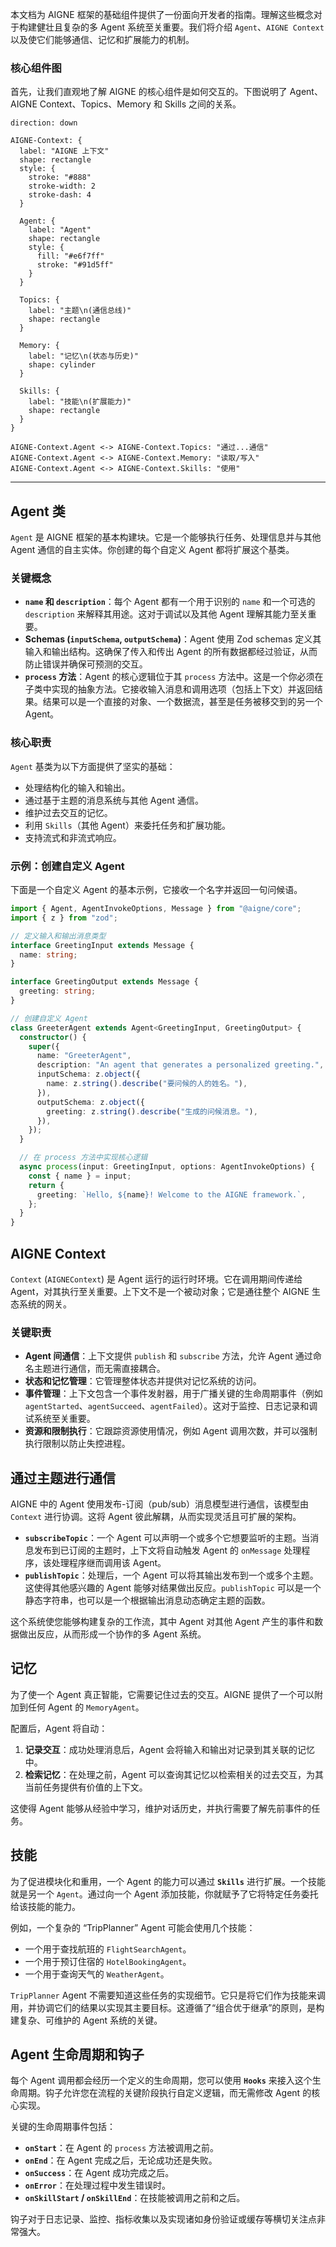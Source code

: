 本文档为 AIGNE 框架的基础组件提供了一份面向开发者的指南。理解这些概念对于构建健壮且复杂的多 Agent 系统至关重要。我们将介绍 `Agent`、`AIGNE Context` 以及使它们能够通信、记忆和扩展能力的机制。

### 核心组件图

首先，让我们直观地了解 AIGNE 的核心组件是如何交互的。下图说明了 Agent、AIGNE Context、Topics、Memory 和 Skills 之间的关系。

```d2
direction: down

AIGNE-Context: {
  label: "AIGNE 上下文"
  shape: rectangle
  style: {
    stroke: "#888"
    stroke-width: 2
    stroke-dash: 4
  }

  Agent: {
    label: "Agent"
    shape: rectangle
    style: {
      fill: "#e6f7ff"
      stroke: "#91d5ff"
    }
  }

  Topics: {
    label: "主题\n(通信总线)"
    shape: rectangle
  }

  Memory: {
    label: "记忆\n(状态与历史)"
    shape: cylinder
  }

  Skills: {
    label: "技能\n(扩展能力)"
    shape: rectangle
  }
}

AIGNE-Context.Agent <-> AIGNE-Context.Topics: "通过...通信"
AIGNE-Context.Agent <-> AIGNE-Context.Memory: "读取/写入"
AIGNE-Context.Agent <-> AIGNE-Context.Skills: "使用"
```

---

## Agent 类

`Agent` 是 AIGNE 框架的基本构建块。它是一个能够执行任务、处理信息并与其他 Agent 通信的自主实体。你创建的每个自定义 Agent 都将扩展这个基类。

### 关键概念

*   **`name` 和 `description`**：每个 Agent 都有一个用于识别的 `name` 和一个可选的 `description` 来解释其用途。这对于调试以及其他 Agent 理解其能力至关重要。
*   **Schemas (`inputSchema`, `outputSchema`)**：Agent 使用 Zod schemas 定义其输入和输出结构。这确保了传入和传出 Agent 的所有数据都经过验证，从而防止错误并确保可预测的交互。
*   **`process` 方法**：Agent 的核心逻辑位于其 `process` 方法中。这是一个你必须在子类中实现的抽象方法。它接收输入消息和调用选项（包括上下文）并返回结果。结果可以是一个直接的对象、一个数据流，甚至是任务被移交到的另一个 Agent。

### 核心职责

`Agent` 基类为以下方面提供了坚实的基础：
*   处理结构化的输入和输出。
*   通过基于主题的消息系统与其他 Agent 通信。
*   维护过去交互的记忆。
*   利用 `Skills`（其他 Agent）来委托任务和扩展功能。
*   支持流式和非流式响应。

### 示例：创建自定义 Agent

下面是一个自定义 Agent 的基本示例，它接收一个名字并返回一句问候语。

```typescript
import { Agent, AgentInvokeOptions, Message } from "@aigne/core";
import { z } from "zod";

// 定义输入和输出消息类型
interface GreetingInput extends Message {
  name: string;
}

interface GreetingOutput extends Message {
  greeting: string;
}

// 创建自定义 Agent
class GreeterAgent extends Agent<GreetingInput, GreetingOutput> {
  constructor() {
    super({
      name: "GreeterAgent",
      description: "An agent that generates a personalized greeting.",
      inputSchema: z.object({
        name: z.string().describe("要问候的人的姓名。"),
      }),
      outputSchema: z.object({
        greeting: z.string().describe("生成的问候消息。"),
      }),
    });
  }

  // 在 process 方法中实现核心逻辑
  async process(input: GreetingInput, options: AgentInvokeOptions) {
    const { name } = input;
    return {
      greeting: `Hello, ${name}! Welcome to the AIGNE framework.`,
    };
  }
}
```

## AIGNE Context

`Context` (`AIGNEContext`) 是 Agent 运行的运行时环境。它在调用期间传递给 Agent，对其执行至关重要。上下文不是一个被动对象；它是通往整个 AIGNE 生态系统的网关。

### 关键职责

*   **Agent 间通信**：上下文提供 `publish` 和 `subscribe` 方法，允许 Agent 通过命名主题进行通信，而无需直接耦合。
*   **状态和记忆管理**：它管理整体状态并提供对记忆系统的访问。
*   **事件管理**：上下文包含一个事件发射器，用于广播关键的生命周期事件（例如 `agentStarted`、`agentSucceed`、`agentFailed`）。这对于监控、日志记录和调试系统至关重要。
*   **资源和限制执行**：它跟踪资源使用情况，例如 Agent 调用次数，并可以强制执行限制以防止失控进程。

## 通过主题进行通信

AIGNE 中的 Agent 使用发布-订阅（pub/sub）消息模型进行通信，该模型由 `Context` 进行协调。这将 Agent 彼此解耦，从而实现灵活且可扩展的架构。

*   **`subscribeTopic`**：一个 Agent 可以声明一个或多个它想要监听的主题。当消息发布到已订阅的主题时，上下文将自动触发 Agent 的 `onMessage` 处理程序，该处理程序继而调用该 Agent。
*   **`publishTopic`**：处理后，一个 Agent 可以将其输出发布到一个或多个主题。这使得其他感兴趣的 Agent 能够对结果做出反应。`publishTopic` 可以是一个静态字符串，也可以是一个根据输出消息动态确定主题的函数。

这个系统使您能够构建复杂的工作流，其中 Agent 对其他 Agent 产生的事件和数据做出反应，从而形成一个协作的多 Agent 系统。

## 记忆

为了使一个 Agent 真正智能，它需要记住过去的交互。AIGNE 提供了一个可以附加到任何 Agent 的 `MemoryAgent`。

配置后，Agent 将自动：
1.  **记录交互**：成功处理消息后，Agent 会将输入和输出对记录到其关联的记忆中。
2.  **检索记忆**：在处理之前，Agent 可以查询其记忆以检索相关的过去交互，为其当前任务提供有价值的上下文。

这使得 Agent 能够从经验中学习，维护对话历史，并执行需要了解先前事件的任务。

## 技能

为了促进模块化和重用，一个 Agent 的能力可以通过 **`Skills`** 进行扩展。一个技能就是另一个 `Agent`。通过向一个 Agent 添加技能，你就赋予了它将特定任务委托给该技能的能力。

例如，一个复杂的 “TripPlanner” Agent 可能会使用几个技能：
*   一个用于查找航班的 `FlightSearchAgent`。
*   一个用于预订住宿的 `HotelBookingAgent`。
*   一个用于查询天气的 `WeatherAgent`。

`TripPlanner` Agent 不需要知道这些任务的实现细节。它只是将它们作为技能来调用，并协调它们的结果以实现其主要目标。这遵循了“组合优于继承”的原则，是构建复杂、可维护的 Agent 系统的关键。

## Agent 生命周期和钩子

每个 Agent 调用都会经历一个定义的生命周期，您可以使用 **`Hooks`** 来接入这个生命周期。钩子允许您在流程的关键阶段执行自定义逻辑，而无需修改 Agent 的核心实现。

关键的生命周期事件包括：
*   **`onStart`**：在 Agent 的 `process` 方法被调用之前。
*   **`onEnd`**：在 Agent 完成之后，无论成功还是失败。
*   **`onSuccess`**：在 Agent 成功完成之后。
*   **`onError`**：在处理过程中发生错误时。
*   **`onSkillStart` / `onSkillEnd`**：在技能被调用之前和之后。

钩子对于日志记录、监控、指标收集以及实现诸如身份验证或缓存等横切关注点非常强大。